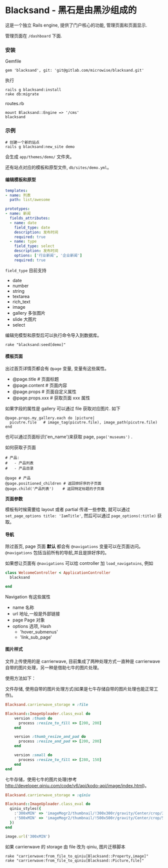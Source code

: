# Blacksand - 黑石是由黑沙组成的

这是一个独立 Rails engine, 提供了门户核心的功能, 管理页面和页面显示.

管理页面在 `/dashboard` 下面.


### 安装

Gemfile

    gem 'blacksand', git: 'git@gitlab.com/microwise/blacksand.git'

执行

    rails g blacksand:install
    rake db:migrate
    
routes.rb

    mount Blacksand::Engine => '/cms'
    blacksand

### 示例

    # 创建一个新的站点
    rails g blacksand:new_site demo

会生成 `app/themes/demo/` 文件夹。

还有站点对应的模板和原型文件, `db/sites/demo.yml`。

#### 编辑模板和原型

```yml
templates:
- name: 列表
  path: list/awesome

prototypes:
- name: 新闻
  fields_attributes:
  - name: date
    field_type: date
    description: 发布时间
    required: true
  - name: type
    field_type: select
    description: 发布时间
    options: ['行业新闻', '企业新闻']
    required: true
```

`field_type` 目前支持 

- date 
- number 
- string 
- textarea 
- rich_text 
- image 
- gallery 多张图片
- slide 大图片
- select

编辑完模型和原型后可以执行命令导入到数据库。

`rake "blacksand:seed[demo]"`

#### 模板页面

出过首页详情页都会有 `@page` 变量, 变量有这些属性。

- @page.title     # 页面标题
- @page.content   # 页面内容
- @page.props     # 页面自定义属性
- @page.props.xxx # 获取页面 xxx 属性

如果字段的属性是 gallery 可以通过 file 获取对应图片. 如下

```
@page.props.my_gallery.each do |picture| 
  picutre.file   # image_tag(picutre.file), image_path(picutre.file)
end
```

也可以通过页面标识('en_name')来获取 page, `page('museums')` .

如何获取子页面

```
# 产品:
#   - 产品列表
#   - 产品目录
```

```
@page # 产品
@page.positioned_children # 返回排好序的子页面
@page.child('产品列表')    # 返回特定标题的子页面
```

__页面参数__

模板有时候需要给 layout 或者  partial 传递一些参数, 就可以通过 `set_page_options title: 'IamTitle'`, 然后可以通过 `page_options(:title)` 获取。

#### 导航

除过首页, page 页面 __默认__ 都会有 `@navigations` 变量可以在页面访问。`@navigations` 包括当前所有的导航,并且是排好序的。

如果想让页面有 `@navigations` 可以给 controller 加 `load_navigatoins`, 例如

```ruby
class WelcomeController < ApplicationController
  blacksand

end
```

Navigation 有这些属性

* name    名称
* url     地址,一般是外部链接
* page    Page 对象
* options 选项, Hash
    * 'hover_submenus'
    * 'link_sub_page'

#### 图片样式

文件上传使用的是 carrierwave, 目前集成了两种处理方式一直种是 carrierwave 自带的图片处理，另一种是借助七牛的图片处理。

使用方法如下：

文件存储, 使用自带的图片处理方式(如果是七牛存储自带的图片处理也能正常工作)。
```ruby
Blacksand.carrierwave_storage = :file

Blacksand::ImageUploader.class_eval do
    version :thumb do
      process :resize_to_fill => [200, 200]
    end

    version :thumb_resize_and_pad do
      process :resize_and_pad => [200, 200]
    end

    version :small do
      process :resize_to_fill => [280, 150]
    end
end

```

七牛存储，使用七牛的图片处理(参考 http://developer.qiniu.com/code/v6/api/kodo-api/image/index.html)。

```ruby
Blacksand.carrierwave_storage = :qiniu

Blacksand::ImageUploader.class_eval do
  qiniu_styles({
    :'300xMIN' => 'imageMogr2/thumbnail/!300x300r/gravity/Center/crop/300x300/interlace/1',
    :'500xMIN' => 'imageMogr2/thumbnail/!500x500r/gravity/Center/crop/500x500/interlace/1'
  })
end

image.url('300xMIN')
```

如果 carrierwave 的 storage 由 file 改为 qiniu, 图片迁移脚本

```
rake "carrierwave:from_file_to_qiniu[Blacksand::Property,image]"
rake "carrierwave:from_file_to_qiniu[Blacksand::Picture,file]"
```


